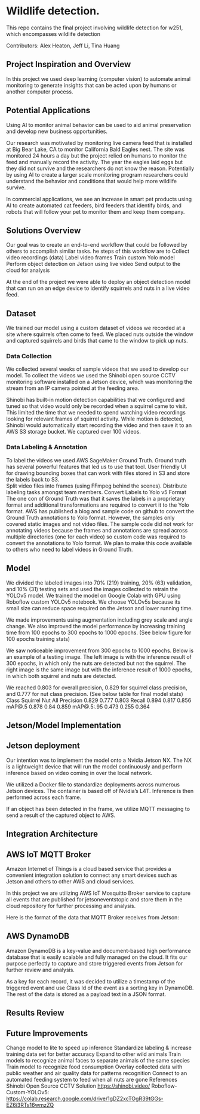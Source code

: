 # Wildlife detection.

This repo contains the final project involving wildlife detection for w251, which encompasses wildlife detection

Contributors: Alex Heaton, Jeff Li, Tina Huang

## Project Inspiration and Overview
In this project we used deep learning (computer vision) to automate animal monitoring to generate insights that can be acted upon by humans or another computer process. 

## Potential Applications 
Using AI to monitor animal behavior can be used to aid animal preservation and develop new business opportunities. 

Our research was motivated by monitoring live camera feed that is installed at Big Bear Lake, CA to monitor California Bald Eagles nest. The site was monitored 24 hours a day but the project relied on humans to monitor the feed and manually record the activity. The year the eagles laid eggs but they did not survive and the researchers do not know the reason. Potentially by using AI to create a larger scale monitoring program researchers could understand the behavior and conditions that would help more wildlife survive. 

In commercial applications, we see an increase in smart pet products using AI to create automated cat feeders, bird feeders that identify birds, and robots that will follow your pet to monitor them and keep them company.  

## Solutions Overview 
Our goal was to create an end-to-end workflow that could be followed by others to accomplish similar tasks. he steps of this workflow are to
Collect video recordings (data)
Label video frames
Train custom Yolo model
Perform object detection on Jetson using live video 
Send output to the cloud for analysis 

At the end of the project we were able to deploy an object detection model that can run on an edge device to identify squirrels and nuts in a live video feed.
## Dataset
We trained our model using a custom dataset of videos we recorded at a site where squirrels often come to feed. We placed nuts outside the window and captured squirrels and birds that came to the window to pick up nuts.

### Data Collection
We collected several weeks of sample videos that we used to develop our model. To collect the videos we used the Shinobi open source CCTV monitoring software installed on a Jetson device, which was monitoring the stream from an IP camera pointed at the feeding area. 

Shinobi has built-in motion detection capabilities that we configured and tuned so that video would only be recorded when a squirrel came to visit. This limited the time that we needed to spend watching video recordings looking for relevant frames of squirrel activity. While motion is detected, Shinobi would automatically start recording the video and then save it to an AWS S3 storage bucket. We captured over 100 videos. 
### Data Labeling & Annotation 
To label the videos we used AWS SageMaker Ground Truth. Ground truth has several powerful features that led us to use that tool. 
User friendly UI for drawing bounding boxes that can work with files stored in S3 and store the labels back to S3.  
Split video files into frames (using FFmpeg behind the scenes). 
Distribute labeling tasks amongst team members. 
Convert Labels to Yolo v5 Format
The one con of Ground Truth was that it saves the labels in a proprietary format and additional transformations are required to convert it to the Yolo format. AWS has published a blog and sample code on github to convert the Ground Truth annotations to Yolo format. However, the samples only covered static images and not video files. The sample code did not work for annotating videos because the frames and annotations are spread across multiple directories (one for each video) so custom code was required to convert the annotations to Yolo format. We plan to make this code available to others who need to label videos in Ground Truth. 

## Model 
We divided the labeled images into 70% (219) training, 20% (63) validation, and 10% (31) testing sets and used the images collected to retrain the YOLOv5 model. We trained the model on Google Colab with GPU using Roboflow custom YOLOv5 notebook. We choose YOLOv5s because its small size can reduce space required on the Jetson and lower running time. 

We made improvements using augmentation including grey scale and angle change. We also improved the model performance by increasing training time from 100 epochs to 300 epochs to 1000 epochs. 
(See below figure for 100 epochs training stats)


We saw noticeable improvement from 300 epochs to 1000 epochs. Below is an example of a testing image. The left image is with the inference result of 300 epochs, in which only the nuts are detected but not the squirrel. The right image is the same image but with the inference result of 1000 epochs, in which both squirrel and nuts are detected.
  
We reached 0.803 for overall precision, 0.829 for squirrel class precision, and 0.777 for nut class precision.
(See below table for final model stats)
Class
Squirrel
Nut
All
Precision
0.829
0.777
0.803
Recall
0.894
0.817
0.856
mAP@.5
0.878
0.84 
0.859
mAP@.5:.95
0.473
0.255
0.364





## Jetson/Model Implementation

## Jetson deployment
Our intention was to implement the model onto a Nvidia Jetson NX. The NX is a lightweight device that will run the model continuously and perform inference based on video coming in over the local network.

We utilized a Docker file to standardize deployments across numerous Jetson devices. The container is based off of Nvidia’s L4T. Inference is then performed across each frame. 

If an object has been detected in the frame, we utilize MQTT messaging to send a result of the captured object to AWS.


## Integration Architecture





## AWS IoT MQTT Broker

Amazon Internet of Things is a cloud based service that provides a convenient integration solution to connect any smart devices such as Jetson and others to other AWS and cloud services.   

In this project we are utilizing AWS IoT Mosquitto Broker service to capture all events that are published for jetsoneventstopic and store them in the cloud repository for further processing and analysis. 

Here is the format of the data that MQTT Broker receives from Jetson:



## AWS DynamoDB

Amazon DynamoDB is a key-value and document-based high performance database that is easily scalable and fully managed on the cloud. It fits our purpose perfectly to capture and store triggered events from Jetson for further review and analysis.



As a key for each record, it was decided to utilize a timestamp of the triggered event and use Class Id of the event as a sorting key in DynamoDB. The rest of the data is stored as a payload text in a JSON format.




## Results Review




## Future Improvements

Change model to lite to speed up inference
Standardize labeling & increase training data set  for better accuracy
Expand to other wild animals
Train models to recognize animal faces to separate animals of the same species
Train model to recognize food consumption
Overlay collected data with public weather and air quality data for patterns recognition
Connect to an automated feeding system to feed when all nuts are gone 
References
Shinobi Open Source CCTV Solution https://shinobi.video/ 
Roboflow-Custom-YOLOv5: https://colab.research.google.com/drive/1gDZ2xcTOgR39tGGs-EZ6i3RTs16wmzZQ







